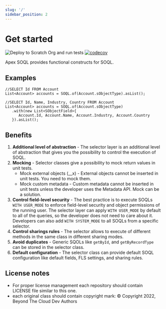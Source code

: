 ```yaml
---
slug: '/'
sidebar_position: 2
---
```


# Get started

![Deploy to Scratch Org and run tests](https://github.com/beyond-the-cloud-dev/query-selector/actions/workflows/ci.yml/badge.svg)
[![codecov](https://codecov.io/gh/beyond-the-cloud-dev/query-selector/branch/main/graph/badge.svg)](https://codecov.io/gh/beyond-the-cloud-dev/query-selector)

Apex SOQL provides functional constructs for SOQL.

## Examples

```apex
//SELECT Id FROM Account
List<Account> accounts = SOQL.of(Account.sObjectType).asList();
```

```apex
//SELECT Id, Name, Industry, Country FROM Account
List<Account> accounts = SOQL.of(Account.sObjectType)
   .with(new List<SObjectField>{
      Account.Id, Account.Name, Account.Industry, Account.Country
   }).asList();
```

## Benefits

1. **Additional level of abstraction** - The selector layer is an additional level of abstraction that gives you the possibility to control the execution of SOQL.
2. **Mocking** - Selector classes give a possibility to mock return values in unit tests.
    - Mock external objects (__x) - External objects cannot be inserted in unit tests. You need to mock them.
    - Mock custom metadata - Custom metadata cannot be inserted in unit tests unless the developer uses the Metadata API. Mock can be a solution.
3. **Control field-level security** - The best practice is to execute SOQLs `WITH USER_MODE` to enforce field-level security and object permissions of the running user. The selector layer can apply `WITH USER_MODE` by default to all of the queries, so the developer does not need to care about it. Developers can also add `WITH SYSTEM_MODE` to all SOQLs from a specific selector.
4. **Control sharings rules** - The selector allows to execute of different methods in the same class in different sharing modes.
5. **Avoid duplicates** - Generic SQOLs like `getById`, and `getByRecordType` can be stored in the selector class.
6. **Default configuration** - The selector class can provide default SOQL configuration like default fields, FLS settings, and sharing rules.

## License notes

- For proper license management each repository should contain LICENSE file similar to this one.
- each original class should contain copyright mark: © Copyright 2022, Beyond The Cloud Dev Authors

